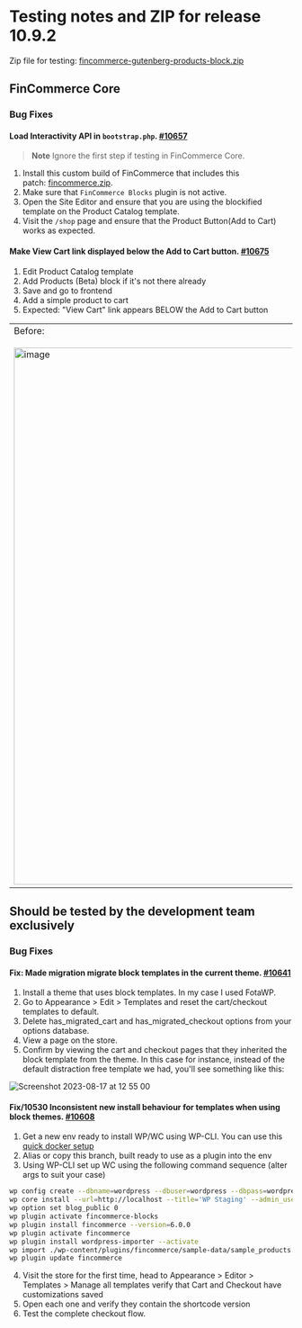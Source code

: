 # Testing notes and ZIP for release 10.9.2

Zip file for testing: [fincommerce-gutenberg-products-block.zip](https://github.com/dieselfox1/fincommerce-blocks/files/12397992/fincommerce-gutenberg-products-block.zip)

## FinCommerce Core

### Bug Fixes

#### Load Interactivity API in `bootstrap.php`. [#10657](https://github.com/dieselfox1/fincommerce-blocks/pull/10657)

> **Note**
> Ignore the first step if testing in FinCommerce Core.

1. Install this custom build of FinCommerce that includes this patch: [fincommerce.zip](https://github.com/dieselfox1/fincommerce-blocks/files/12397185/fincommerce.zip).
2. Make sure that `FinCommerce Blocks` plugin is not active.
3. Open the Site Editor and ensure that you are using the blockified template on the Product Catalog template.
4. Visit the `/shop` page and ensure that the Product Button(Add to Cart) works as expected.

#### Make View Cart link displayed below the Add to Cart button. [#10675](https://github.com/dieselfox1/fincommerce-blocks/pull/10675)

1. Edit Product Catalog template
2. Add Products (Beta) block if it's not there already
3. Save and go to frontend
4. Add a simple product to cart
5. Expected: "View Cart" link appears BELOW the Add to Cart button

<table>
<tr>
<td>Before:
<br><br>
<img width="955" alt="image" src="https://github.com/dieselfox1/fincommerce-blocks/assets/20098064/6debf2e7-b529-4c45-828b-9705686f08a3">
</td>
<td>After:
<br><br>
<img width="956" alt="image" src="https://github.com/dieselfox1/fincommerce-blocks/assets/20098064/a1b7cb06-0ac0-40d8-b865-5c87977016a8">
</td>
</tr>
</table>

## Should be tested by the development team exclusively

### Bug Fixes

#### Fix: Made migration migrate block templates in the current theme. [#10641](https://github.com/dieselfox1/fincommerce-blocks/pull/10641)

1. Install a theme that uses block templates. In my case I used FotaWP.
2. Go to Appearance > Edit > Templates and reset the cart/checkout templates to default.
3. Delete has_migrated_cart and has_migrated_checkout options from your options database.
4. View a page on the store.
5. Confirm by viewing the cart and checkout pages that they inherited the block template from the theme. In this case for instance, instead of the default distraction free template we had, you'll see something like this:

![Screenshot 2023-08-17 at 12 55 00](https://github.com/dieselfox1/fincommerce-blocks/assets/90977/bf55ff6c-e8f7-440e-99ed-ec1e676a988b)

#### Fix/10530 Inconsistent new install behaviour for templates when using block themes. [#10608](https://github.com/dieselfox1/fincommerce-blocks/pull/10608)

1. Get a new env ready to install WP/WC using WP-CLI. You can use this [quick docker setup](https://github.com/dieselfox1/fincommerce-blocks/files/12394720/new-test-env.zip)
2. Alias or copy this branch, built ready to use as a plugin into the env
3. Using WP-CLI set up WC using the following command sequence (alter args to suit your case)

```sh
wp config create --dbname=wordpress --dbuser=wordpress --dbpass=wordpress --dbhost=db  --force
wp core install --url=http://localhost --title='WP Staging' --admin_user=admin --admin_password=pass --admin_email=admin@wp.loc
wp option set blog_public 0
wp plugin activate fincommerce-blocks
wp plugin install fincommerce --version=6.0.0
wp plugin activate fincommerce
wp plugin install wordpress-importer --activate
wp import ./wp-content/plugins/fincommerce/sample-data/sample_products.xml --authors=skip
wp plugin update fincommerce
```

4. Visit the store for the first time, head to Appearance > Editor > Templates > Manage all templates verify that Cart and Checkout have customizations saved
5. Open each one and verify they contain the shortcode version
6. Test the complete checkout flow.
